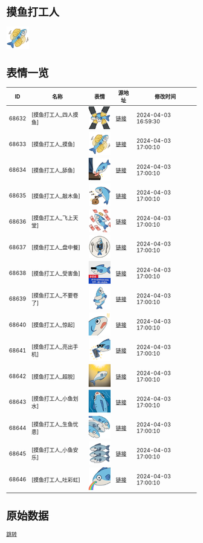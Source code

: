 # 摸鱼打工人

<img src="./cover.png" height="60" alt="cover" />

# 表情一览

|ID|名称|表情|源地址|修改时间|
|----|----|----|----|----|
|68632|[摸鱼打工人_四人摸鱼]|<img src="./pic/068632_%5B摸鱼打工人_四人摸鱼%5D.png" height="60" alt="四人摸鱼"/>|[链接](https://i0.hdslb.com/bfs/garb/7b0eec2d194d6e3bccaa8b6e25602c6c62258c7a.png)|2024-04-03 16:59:30|
|68633|[摸鱼打工人_摸鱼]|<img src="./pic/068633_%5B摸鱼打工人_摸鱼%5D.png" height="60" alt="摸鱼"/>|[链接](https://i0.hdslb.com/bfs/garb/2d5c158b6770f04e7d9668062f33fa5069e6483a.png)|2024-04-03 17:00:10|
|68634|[摸鱼打工人_舔鱼]|<img src="./pic/068634_%5B摸鱼打工人_舔鱼%5D.png" height="60" alt="舔鱼"/>|[链接](https://i0.hdslb.com/bfs/garb/1d1162a43ad8832cc9e1e5d88830a6a7b3dc0eb1.png)|2024-04-03 17:00:10|
|68635|[摸鱼打工人_敲木鱼]|<img src="./pic/068635_%5B摸鱼打工人_敲木鱼%5D.png" height="60" alt="敲木鱼"/>|[链接](https://i0.hdslb.com/bfs/garb/230fa2852741665f3ce31be58717369e01a4af10.png)|2024-04-03 17:00:10|
|68636|[摸鱼打工人_飞上天堂]|<img src="./pic/068636_%5B摸鱼打工人_飞上天堂%5D.png" height="60" alt="飞上天堂"/>|[链接](https://i0.hdslb.com/bfs/garb/76795445276e60f7b967c172c63d307a3986824f.png)|2024-04-03 17:00:10|
|68637|[摸鱼打工人_盘中餐]|<img src="./pic/068637_%5B摸鱼打工人_盘中餐%5D.png" height="60" alt="盘中餐"/>|[链接](https://i0.hdslb.com/bfs/garb/088dce3f4807ae669aecddfb25faea70f8c7cb9b.png)|2024-04-03 17:00:10|
|68638|[摸鱼打工人_受害鱼]|<img src="./pic/068638_%5B摸鱼打工人_受害鱼%5D.png" height="60" alt="受害鱼"/>|[链接](https://i0.hdslb.com/bfs/garb/e722566174581a9da1ae35100bf477ddb26050bb.png)|2024-04-03 17:00:10|
|68639|[摸鱼打工人_不要卷了]|<img src="./pic/068639_%5B摸鱼打工人_不要卷了%5D.png" height="60" alt="不要卷了"/>|[链接](https://i0.hdslb.com/bfs/garb/70e28852fad8334c4844d4a4211efadac6e19809.png)|2024-04-03 17:00:10|
|68640|[摸鱼打工人_惊起]|<img src="./pic/068640_%5B摸鱼打工人_惊起%5D.png" height="60" alt="惊起"/>|[链接](https://i0.hdslb.com/bfs/garb/a3860fb338a71a785817bc98067bdee6666e4c26.png)|2024-04-03 17:00:10|
|68641|[摸鱼打工人_亮出手机]|<img src="./pic/068641_%5B摸鱼打工人_亮出手机%5D.png" height="60" alt="亮出手机"/>|[链接](https://i0.hdslb.com/bfs/garb/6421c446524b51dec0c67ba47358150f7c02f898.png)|2024-04-03 17:00:10|
|68642|[摸鱼打工人_超脱]|<img src="./pic/068642_%5B摸鱼打工人_超脱%5D.png" height="60" alt="超脱"/>|[链接](https://i0.hdslb.com/bfs/garb/f8ea7e98ac0ad3c1457e15c729f8e7a7f3be119a.png)|2024-04-03 17:00:10|
|68643|[摸鱼打工人_小鱼划水]|<img src="./pic/068643_%5B摸鱼打工人_小鱼划水%5D.png" height="60" alt="小鱼划水"/>|[链接](https://i0.hdslb.com/bfs/garb/1a039911d28dc99d9a0b6265092a2b25b8ef2989.png)|2024-04-03 17:00:10|
|68644|[摸鱼打工人_生鱼忧患]|<img src="./pic/068644_%5B摸鱼打工人_生鱼忧患%5D.png" height="60" alt="生鱼忧患"/>|[链接](https://i0.hdslb.com/bfs/garb/300f6d84e6aae64e072278ce263e269962362228.png)|2024-04-03 17:00:10|
|68645|[摸鱼打工人_小鱼安乐]|<img src="./pic/068645_%5B摸鱼打工人_小鱼安乐%5D.png" height="60" alt="小鱼安乐"/>|[链接](https://i0.hdslb.com/bfs/garb/9d3a4f0277e2cd671226699f7f9c7be8f8efe2a8.png)|2024-04-03 17:00:10|
|68646|[摸鱼打工人_吐彩虹]|<img src="./pic/068646_%5B摸鱼打工人_吐彩虹%5D.png" height="60" alt="吐彩虹"/>|[链接](https://i0.hdslb.com/bfs/garb/a6775bd2636942bc64f5a8cf81e4a82f220c1fdf.png)|2024-04-03 17:00:10|

# 原始数据

[跳转](./raw.json)

